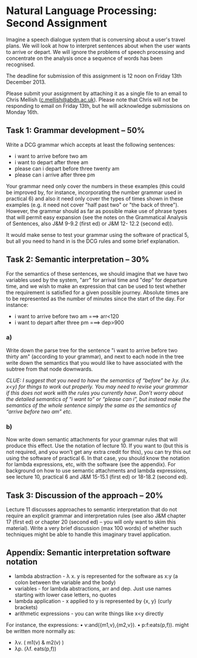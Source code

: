 Natural Language Processing: Second Assignment
=====

Imagine a speech dialogue system that is conversing about a user's travel
plans. We will look at how to interpret sentences about when the user wants to
arrive or depart. We will ignore the problems of speech processing and
concentrate on the analysis once a sequence of words has been recognised.

The deadline for submission of this assignment is 12 noon on Friday 13th
December 2013.

Please submit your assignment by attaching it as a single file to an email to
Chris Mellish (c.mellish@abdn.ac.uk). Please note that Chris will not be
responding to email on Friday 13th, but he will acknowledge submissions on
Monday 16th.

## Task 1: Grammar development – 50%
Write a DCG grammar which accepts at least the following sentences:

* i want to arrive before two am
* i want to depart after three am
* please can i depart before three twenty am
* please can i arrive after three pm

Your grammar need only cover the numbers in these examples (this could be
improved by, for instance, incorporating the number grammar used in practical
6) and also it need only cover the types of times shown in these examples (e.g.
it need not cover "half past two" or "the back of three"). However, the grammar
should as far as possible make use of phrase types that will permit easy
expansion (see the notes on the Grammatical Analysis of Sentences, also J&M
9-9.2 (first ed) or J&M 12- 12.2 (second ed)).

It would make sense to test your grammar using the software of practical 5, but
all you need to hand in is the DCG rules and some brief explanation.

## Task 2: Semantic interpretation – 30%

For the semantics of these sentences, we should imagine that we have two
variables used by the system, "arr" for arrival time and "dep" for departure
time, and we wish to make an expression that can be used to test whether the
requirement is satisfied for a given possible journey. Absolute times are to be
represented as the number of minutes since the start of the day. For instance:

* i want to arrive before two am ===> arr<120
* i want to depart after three pm ===> dep>900

### a)

Write down the parse tree for the sentence "i want to arrive before two thirty
am" (according to your grammar), and next to each node in the tree write down
the semantics that you would like to have associated with the subtree from that
node downwards.

*CLUE: I suggest that you need to have the semantics of “before” be λy. (λx.
x<y) for things to work out properly. You may need to revise your grammar if
this does not work with the rules you currently have. Don’t worry about the
detailed semantics of “i want to” or “please can i”, but instead make the
semantics of the whole sentence simply the same as the semantics of “arrive
before two am” etc.*

### b)

Now write down semantic attachments for your grammar rules that will produce
this effect. Use the notation of lecture 10. If you want to (but this is not
required, and you won’t get any extra credit for this), you can try this out
using the software of practical 6. In that case, you should know the notation
for lambda expressions, etc, with the software (see the appendix). For
background on how to use semantic attachments and lambda expressions, see
lecture 10, practical 6 and J&M 15-15.1 (first ed) or 18-18.2 (second ed).

## Task 3: Discussion of the approach – 20%

Lecture 11 discusses approaches to semantic interpretation that do not require
an explicit grammar and interpretation rules (see also J&M chapter 17 (first
ed) or chapter 20 (second ed) – you will only want to skim this material).
Write a very brief discussion (max 100 words) of whether such techniques might
be able to handle this imaginary travel application.

## Appendix: Semantic interpretation software notation

* lambda abstraction - λ x. y is represented for the software as x:y (a colon
  between the variable and the body)
* variables - for lambda abstractions, arr and dep. Just use names starting
  with lower case letters, no quotes
* lambda application - x applied to y is represented by {x, y} (curly brackets)
* arithmetic expressions - you can write things like x<y directly

For instance, the expressions: • v:and({m1,v},{m2,v}). • p:f:eats(p,f)).
might be written more normally as:

* λv. ( m1(v) & m2(v) )
* λp. (λf. eats(p,f))
